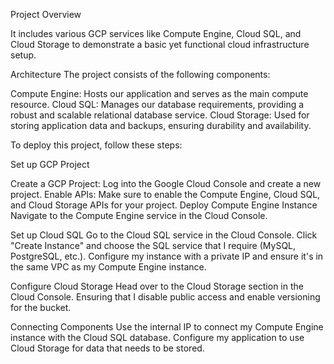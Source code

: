 Project Overview

It includes various GCP services like Compute Engine, Cloud SQL, and Cloud Storage to demonstrate a basic yet functional cloud infrastructure setup.

Architecture
The project consists of the following components:

Compute Engine: Hosts our application and serves as the main compute resource.
Cloud SQL: Manages our database requirements, providing a robust and scalable relational database service.
Cloud Storage: Used for storing application data and backups, ensuring durability and availability.

To deploy this project, follow these steps:

Set up GCP Project

Create a GCP Project: Log into the Google Cloud Console and create a new project.
Enable APIs: Make sure to enable the Compute Engine, Cloud SQL, and Cloud Storage APIs for your project.
Deploy Compute Engine Instance
Navigate to the Compute Engine service in the Cloud Console.

Set up Cloud SQL
Go to the Cloud SQL service in the Cloud Console.
Click "Create Instance" and choose the SQL service that I require (MySQL, PostgreSQL, etc.).
Configure my instance with a private IP and ensure it's in the same VPC as my Compute Engine instance.

Configure Cloud Storage
Head over to the Cloud Storage section in the Cloud Console.
Ensuring that I disable public access and enable versioning for the bucket.

Connecting Components
Use the internal IP to connect my Compute Engine instance with the Cloud SQL database.
Configure my application to use Cloud Storage for data that needs to be stored.

